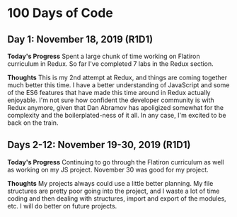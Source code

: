 # 100 Days of Code

## Day 1: November 18, 2019 (R1D1)

**Today's Progress**
Spent a large chunk of time working on Flatiron curriculum in Redux. So far I've completed 7 labs in the Redux section.

**Thoughts**
This is my 2nd attempt at Redux, and things are coming together much better this time. I have a better understanding of JavaScript and some of the ES6 features that have made this time around in Redux actually enjoyable. I'm not sure how confident the developer community is with Redux anymore, given that Dan Abramov has apoligized somewhat for the complexity and the boilerplated-ness of it all. In any case, I'm excited to be back on the train.

## Days 2-12: November 19-30, 2019 (R1D1)

**Today's Progress**
Continuing to go through the Flatiron curriculum as well as working on my JS project. November 30 was good for my project.

**Thoughts**
My projects always could use a little better planning. My file structures are pretty poor going into the project, and I waste a lot of time coding and then dealing with structures, import and export of the modules, etc. I will do better on future projects.

